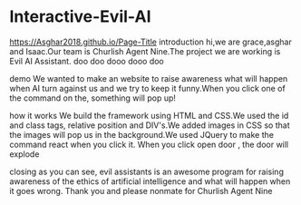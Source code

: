 # Interactive-Evil-AI
https://Asghar2018.github.io/Page-Title
introduction 
hi,we are grace,asghar and Isaac.Our team is Churlish Agent Nine.The project we are working is Evil AI Assistant. doo doo dooo dooo doo

demo 
We wanted to make an website to raise awareness what will happen when AI turn against us and we try to keep it funny.When you click one of the command on the, something will pop up!

how it works 
We build the framework using HTML and CSS.We used the id and class tags, relative position and DIV's.We added images in CSS so that the images will pop us in the background.We used JQuery to make the command react when you click it. When you click    open door    , the door will explode

closing
as you can see, evil assistants is an awesome program for raising awareness of the ethics of artificial intelligence and what will happen when it goes wrong. Thank you and please nonmate for Churlish Agent Nine 
